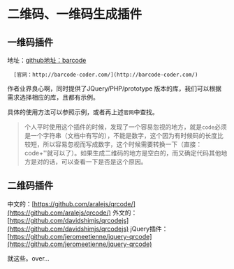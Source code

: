# 二维码、一维码生成插件

## 一维码插件
地址：[github地址：barcode](https://github.com/jbdemonte/barcode)

	  [官网：http://barcode-coder.com/](http://barcode-coder.com/)

作者业界良心啊，同时提供了JQuery/PHP/prototype 版本的库，我们可以根据需求选择相应的库，且都有示例。

具体的使用方法可以参照示例，或者再上述`官网`中查找。

>个人平时使用这个插件的时候，发现了一个容易忽视的地方，就是`code`必须是一个字符串（文档中有写的），不能是数字，这个因为有时候码的长度比较短，所以容易忽视而写成数字，这个时候需要转换一下（直接：code+''就可以了）。如果生成二维码的地方是空白的，而又确定代码其他地方是对的话，可以查看一下是否是这个原因。

## 二维码插件
中文的：[https://github.com/aralejs/qrcode/](https://github.com/aralejs/qrcode/)
外文的：[https://github.com/davidshimjs/qrcodejs](https://github.com/davidshimjs/qrcodejs)
jQuery插件：[https://github.com/jeromeetienne/jquery-qrcode](https://github.com/jeromeetienne/jquery-qrcode)

就这些。over...